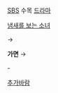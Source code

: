 [SBS](SBS.md) 수목 [드라마](%EB%93%9C%EB%9D%BC%EB%A7%88.md)

[냄새를 보는 소녀](%EB%83%84%EC%83%88%EB%A5%BC%20%EB%B3%B4%EB%8A%94%20%EC%86%8C%EB%85%80%28%EB%93%9C%EB%9D%BC%EB%A7%88%29.md)

→

**가면**
→

\-

[추가바람](%EC%B6%94%EA%B0%80%EB%B0%94%EB%9E%8C.md)


